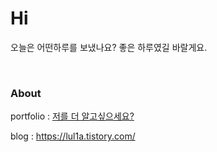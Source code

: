 <h1>Hi</h1>



오늘은 어떤하루를 보냈나요? 좋은 하루였길 바랄게요.

<br>
<h3>About</h3>
portfolio : <A HREF="https://www.notion.so/2554e4abadca4e429049fd742b70dcb7">저를 더 알고싶으세요?</A>

blog      : https://lul1a.tistory.com/
